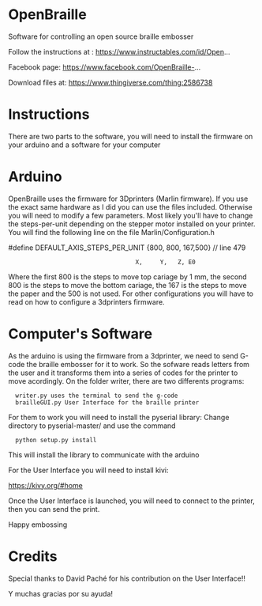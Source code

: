 # OpenBraille
Software for controlling an open source braille embosser

Follow the instructions at :
https://www.instructables.com/id/Open...

Facebook page:
https://www.facebook.com/OpenBraille-...

Download files at:
https://www.thingiverse.com/thing:2586738


# Instructions

There are two parts to the software, you will need to install the firmware on your arduino and a software for your computer


# Arduino

OpenBraille uses the firmware for 3Dprinters (Marlin firmware). If you use the exact same hardware as I did you can use the files included. Otherwise you will need to modify a few parameters. Most likely you'll have to change the steps-per-unit depending on the stepper motor installed on your printer. You will find the following line on the file Marlin/Configuration.h


#define DEFAULT_AXIS_STEPS_PER_UNIT    {800, 800, 167,500}     // line 479 


                                        X,     Y,   Z, E0
                                        
Where the first 800 is the steps to move top cariage by 1 mm, the second 800 is the steps to move the bottom cariage, the 167 is the steps to move the paper and the 500 is not used.
For other configurations you will have to read on how to configure a 3dprinters firmware. 


# Computer's Software

As the arduino is using the firmware from a 3dprinter, we need to send G-code the braille embosser for it to work. So the sofware reads letters from the user and it transforms them into a series of codes for the printer to move acordingly.
On the folder writer, there are two differents programs: 
      
      writer.py uses the terminal to send the g-code 
      brailleGUI.py User Interface for the braille printer
      
For them to work you will need to install the pyserial library:
  Change directory to pyserial-master/ and use the command
      
      python setup.py install
      
  This will install the library to communicate with the arduino
  
  
For the User Interface you will need to install kivi:

https://kivy.org/#home

Once the User Interface is launched, you will need to connect to the printer, then you can send the print.

Happy embossing


# Credits

Special thanks to David Paché for his contribution on the User Interface!!

Y muchas gracias por su ayuda!
